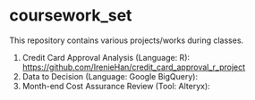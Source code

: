 # coursework_set

This repository contains various projects/works during classes.

1. Credit Card Approval Analysis (Language: R): https://github.com/IrenieHan/credit_card_approval_r_project
2. Data to Decision (Language: Google BigQuery):
3. Month-end Cost Assurance Review (Tool: Alteryx):
   

